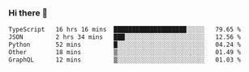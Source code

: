 ### Hi there 👋

<!--
**zhengis-alinur/zhengis-alinur** is a ✨ _special_ ✨ repository because its `README.md` (this file) appears on your GitHub profile.

Here are some ideas to get you started:

- 🔭 I’m currently working on ...
- 🌱 I’m currently learning ...
- 👯 I’m looking to collaborate on ...
- 🤔 I’m looking for help with ...
- 💬 Ask me about ...
- 📫 How to reach me: ...
- 😄 Pronouns: ...
- ⚡ Fun fact: ...
-->

<!--START_SECTION:waka-->

```txt
TypeScript   16 hrs 16 mins  ████████████████████░░░░░   79.65 %
JSON         2 hrs 34 mins   ███░░░░░░░░░░░░░░░░░░░░░░   12.56 %
Python       52 mins         █░░░░░░░░░░░░░░░░░░░░░░░░   04.24 %
Other        18 mins         ▒░░░░░░░░░░░░░░░░░░░░░░░░   01.49 %
GraphQL      12 mins         ▒░░░░░░░░░░░░░░░░░░░░░░░░   01.03 %
```

<!--END_SECTION:waka-->
